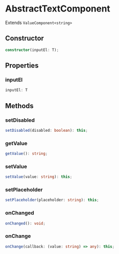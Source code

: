 # AbstractTextComponent

Extends `ValueComponent<string>`

## Constructor

```ts
constructor(inputEl: T);
```

## Properties

### inputEl

```ts
inputEl: T
```

## Methods

### setDisabled

```ts
setDisabled(disabled: boolean): this;
```

### getValue

```ts
getValue(): string;
```

### setValue

```ts
setValue(value: string): this;
```

### setPlaceholder

```ts
setPlaceholder(placeholder: string): this;
```

### onChanged

```ts
onChanged(): void;
```

### onChange

```ts
onChange(callback: (value: string) => any): this;
```
